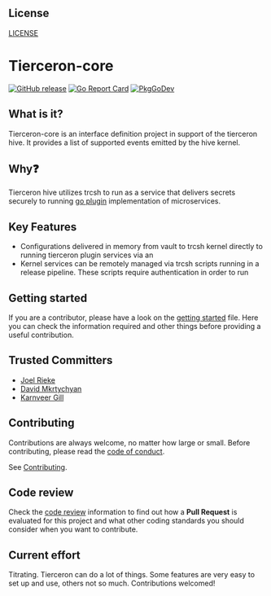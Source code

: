 
## License
[LICENSE](LICENSE)

# Tierceron-core

[![GitHub release](https://img.shields.io/github/release/trimble-oss/tierceron-core.svg?style=flat-square)](https://github.com/trimble-oss/tierceron-core/releases/latest)
[![Go Report Card](https://goreportcard.com/badge/github.com/trimble-oss/tierceron-core)](https://goreportcard.com/report/github.com/trimble-oss/tierceron-core)
[![PkgGoDev](https://img.shields.io/badge/go.dev-docs-007d9c?logo=go&logoColor=white&style=flat-square)](https://pkg.go.dev/github.com/trimble-oss/tierceron-core)

## What is it?
Tierceron-core is an interface definition project in support of the tierceron hive.  It provides a list of supported events emitted by the hive kernel.

## Why❓
Tierceron hive utilizes trcsh to run as a service that
delivers secrets securely to running [go plugin](https://pkg.go.dev/plugin) implementation of microservices.

## Key Features
* Configurations delivered in memory from vault to trcsh kernel directly to running tierceron plugin services via an 
* Kernel services can be remotely managed via trcsh scripts running in a release pipeline.  These scripts require authentication in order to run


## Getting started
If you are a contributor, please have a look on the [getting started](GETTING_STARTED.MD) file. Here you can check the information required and other things before providing a useful contribution.

## Trusted Committers
- [Joel Rieke](mailto:joel_rieke@trimble.com)
- [David Mkrtychyan](mailto:david_mkrtychyan@trimble.com)
- [Karnveer Gill](mailto:karnveer_gill@trimble.com)

## Contributing
Contributions are always welcome, no matter how large or small. Before contributing, please read the [code of conduct](CODE_OF_CONDUCT.MD).

See [Contributing](CONTRIBUTING.MD).

## Code review
Check the [code review](CODE_REVIEW.MD) information to find out how a **Pull Request** is evaluated for this project and what other coding standards you should consider when you want to contribute.

## Current effort
Titrating.  Tierceron can do a lot of things.  Some features are very easy to set up and use, others not so much.  Contributions welcomed!

